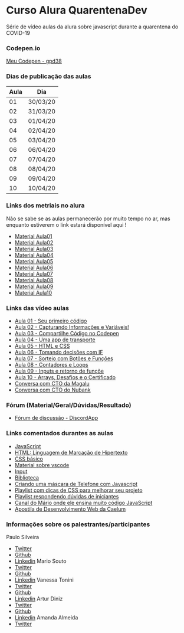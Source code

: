 # Curso Alura QuarentenaDev
Série de vídeo aulas da alura sobre javascript durante a quarentena do COVID-19

### Codepen.io
[Meu Codepen - gpd38](https://codepen.io/gpd38/pens/public?grid_type=list)

### Dias de publicação das aulas
Aula|Dia
----|----
01|30/03/20
02|31/03/20
03|01/04/20
04|02/04/20
05|03/04/20
06|06/04/20
07|07/04/20
08|08/04/20
09|09/04/20
10|10/04/20

### Links dos metriais no alura
Não se sabe se as aulas permanecerão por muito tempo no ar, mas enquanto estiverem o link estará disponível aqui !

- [Material Aula01](https://www.alura.com.br/quarentenadev/aula01-javascript)
- [Material Aula02](https://www.alura.com.br/quarentenadev/aula02-variaveis)
- [Material Aula03](https://www.alura.com.br/quarentenadev/aula03-codepen)
- [Material Aula04](https://www.alura.com.br/quarentenadev/aula04-aplicativo-de-transporte)
- [Material Aula05](https://www.alura.com.br/quarentenadev/aula05-html-css)
- [Material Aula06](https://www.alura.com.br/quarentenadev/aula06-verdadeiro-ou-falso)
- [Material Aula07](https://www.alura.com.br/quarentenadev/aula07-evento-no-javascript)
- [Material Aula08](https://www.alura.com.br/quarentenadev/aula08-laco-no-javascript)
- [Material Aula09](https://www.alura.com.br/quarentenadev/aula09-inputs-e-retorno-de-funcao)
- [Material Aula10](https://www.alura.com.br/quarentenadev/aula10-completando-o-certificado-e-curriculo)

### Links das vídeo aulas
- [Aula 01 - Seu primeiro código](https://www.youtube.com/watch?v=wtbgwcMrkQg&feature=emb_logo)
- [Aula 02 - Capturando Informações e Variáveis!](https://www.youtube.com/watch?v=n50RdpLtsEo&feature=emb_logo)
- [Aula 03 - Compartilhe Código no Codepen](https://www.youtube.com/watch?v=psaQD4cEhHs&feature=emb_logo)
- [Aula 04 - Uma app de transporte](https://www.youtube.com/watch?v=dk-OawbD0HU&feature=emb_logo)
- [Aula 05 - HTML e CSS](https://www.youtube.com/watch?v=L7OYDc5mSMU&feature=emb_logo)
- [Aula 06 - Tomando decisões com IF](https://www.youtube.com/watch?v=Y-frK-u2am8&feature=emb_logo)
- [Aula 07 - Sorteio com Botões e Funções](https://www.youtube.com/watch?v=Iy8fJU6xcus&feature=emb_logo)
- [Aula 08 - Contadores e Loops](https://www.youtube.com/watch?v=NFkehpp-Jlk&feature=emb_logo)
- [Aula 09 - Inputs e retorno de funçõe](https://www.youtube.com/watch?v=p5wzR-VVdNs&feature=emb_logo)
- [Aula 10 - Arrays, Desafios e o Certificado](https://www.youtube.com/watch?v=5yTQRs8vrlI&feature=emb_logo)
- [Conversa com CTO da Magalu](https://www.youtube.com/watch?v=XS4yrO9us9w&feature=youtu.be&utm_campaign=alura__live_01_-_cto_magazineluiza&utm_medium=email&utm_source=RD+Station)
- [Conversa com CTO do Nubank](https://www.youtube.com/watch?v=vBTy3A7eyKY&feature=youtu.be&utm_campaign=alura__live_02_-_gestao_de_pessoas_nubank_-_quarentenadev&utm_medium=email&utm_source=RD+Station)

### Fórum (Material/Geral/Dúvidas/Resultado)
- [Fórum de discussão - DiscordApp](https://discordapp.com/invite/DMyxFDj)

### Links comentados durantes as aulas
- [JavaScript](https://developer.mozilla.org/pt-BR/docs/Web/JavaScript)
- [HTML: Linguagem de Marcação de Hipertexto](https://developer.mozilla.org/pt-BR/docs/Web/HTML)
- [CSS básico](https://developer.mozilla.org/pt-BR/docs/Aprender/Getting_started_with_the_web/CSS_basico)
- [Material sobre vscode](https://github.com/alura-cursos/projeto-codepen-local-quarentenadev)
- [Input](https://developer.mozilla.org/pt-BR/docs/Web/HTML/Element/input)
- [Biblioteca](https://pt.wikipedia.org/wiki/Biblioteca_(computa%C3%A7%C3%A3o))
- [Criando uma máscara de Telefone com Javascript](https://www.alura.com.br/artigos/criando-uma-mascara-de-telefone-com-javascript)
- [Playlist com dicas de CSS para melhorar seu projeto](https://www.youtube.com/playlist?list=PLh2Y_pKOa4UfHbRqfiiI4uWik2MOKHRfL)
- [Playlist respondendo dúvidas de iniciantes](https://www.youtube.com/playlist?list=PLh2Y_pKOa4UcBRWcWAEp4d4M7INLCec1f)
- [Canal do Mário onde ele ensina muito código JavaScript](https://www.youtube.com/playlist?list=PLh2Y_pKOa4UfsZfAT5ylSsbcEjpguxoBI)
- [Apostila de Desenvolvimento Web da Caelum](https://www.caelum.com.br/apostila-html-css-javascript/)

### Informações sobre os palestrantes/participantes
Paulo Silveira
- [Twitter](https://twitter.com/paulo_caelum)
- [Github](https://github.com/peas)
- [Linkedin](https://www.linkedin.com/in/paulosilveira/)
Mario Souto
- [Twitter](https://twitter.com/omariosouto)
- [Github](https://github.com/omariosouto)
- [Linkedin](https://www.linkedin.com/in/omariosouto/)
Vanessa Tonini
- [Twitter](https://twitter.com/vanessametonini)
- [Github](https://github.com/vanessametonini)
- [Linkedin](https://www.linkedin.com/in/vanessametonini/)
Artur Diniz
- [Twitter](https://twitter.com/artdiniz)
- [Github](https://github.com/artdiniz)
- [Linkedin](https://www.linkedin.com/in/artur-diniz-adam-13286825/)
Amanda Almeida
- [Twitter](https://www.instagram.com/theamandaalmeida/)